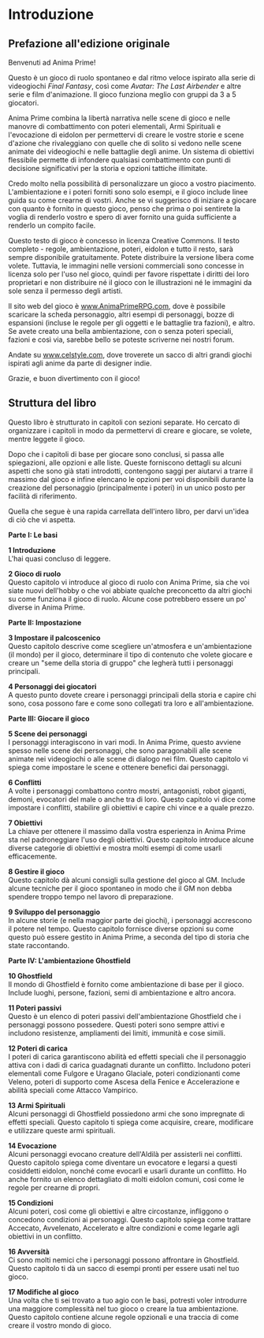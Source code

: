 # Introduzione

## Prefazione all'edizione originale

Benvenuti ad Anima Prime!

Questo è un gioco di ruolo spontaneo e dal ritmo veloce ispirato alla serie di videogiochi *Final Fantasy*, così come *Avatar: The Last Airbender* e altre serie e film d'animazione. Il gioco funziona meglio con gruppi da 3 a 5 giocatori.

Anima Prime combina la libertà narrativa nelle scene di gioco e nelle manovre di combattimento con poteri elementali, Armi Spirituali e l'evocazione di eidolon per permettervi di creare le vostre storie e scene d'azione che rivaleggiano con quelle che di solito si vedono nelle scene animate dei videogiochi e nelle battaglie degli anime. Un sistema di obiettivi flessibile permette di infondere qualsiasi combattimento con punti di decisione significativi per la storia e opzioni tattiche illimitate.


Credo molto nella possibilità di personalizzare un gioco a vostro piacimento. L'ambientazione e i poteri forniti sono solo esempi, e il gioco include linee guida su come crearne di vostri. Anche se vi suggerisco di iniziare a giocare con quanto è fornito in questo gioco, penso che prima o poi sentirete la voglia di renderlo vostro e spero di aver fornito una guida sufficiente a renderlo un compito facile.

Questo testo di gioco è concesso in licenza Creative Commons. Il testo completo - regole, ambientazione,
poteri, eidolon e tutto il resto, sarà sempre disponibile gratuitamente. Potete distribuire la versione libera come volete. Tuttavia, le immagini nelle versioni commerciali sono concesse in licenza solo per l'uso nel gioco, quindi per favore rispettate i diritti dei loro proprietari e non distribuire né il gioco con le illustrazioni né le immagini da sole senza il permesso degli artisti.

Il sito web del gioco è www.AnimaPrimeRPG.com, dove è possibile scaricare la scheda personaggio, altri esempi di personaggi, bozze di espansioni
(incluse le regole per gli oggetti e le battaglie tra fazioni), e altro. Se avete creato una bella ambientazione, con o senza poteri speciali, fazioni e così via, sarebbe bello se poteste scriverne nei nostri forum.

Andate su www.celstyle.com, dove troverete un sacco di altri grandi giochi ispirati agli anime da parte di designer indie.

Grazie, e buon divertimento con il gioco!

## Struttura del libro

Questo libro è strutturato in capitoli con sezioni separate. Ho cercato di organizzare i capitoli in modo da permettervi di creare e giocare, se volete, mentre leggete il gioco.

Dopo che i capitoli di base per giocare sono conclusi, si passa alle spiegazioni, alle opzioni e alle liste. Queste forniscono dettagli su alcuni aspetti che sono già stati introdotti, contengono saggi per aiutarvi a trarre il massimo dal gioco e infine elencano le opzioni per voi disponibili durante la creazione del personaggio (principalmente i poteri) in un unico posto per facilità di riferimento.

Quella che segue è una rapida carrellata dell'intero libro, per darvi un'idea di ciò che vi aspetta.

**Parte I: Le basi**

**1 Introduzione**  
L'hai quasi concluso di leggere.

**2 Gioco di ruolo**  
Questo capitolo vi introduce al gioco di ruolo con Anima Prime, sia che voi siate nuovi dell'hobby o che voi abbiate qualche preconcetto da altri giochi su come funziona il gioco di ruolo. Alcune cose potrebbero essere un po' diverse in Anima Prime.

**Parte II: Impostazione**

**3 Impostare il palcoscenico**  
Questo capitolo descrive come scegliere un'atmosfera e un'ambientazione (il mondo) per il gioco, determinare il tipo di contenuto che volete giocare e creare un "seme della storia di gruppo" che legherà tutti i personaggi principali.

**4 Personaggi dei giocatori**  
A questo punto dovete creare i personaggi principali della storia e capire chi sono, cosa possono fare e come sono collegati tra loro e all'ambientazione.

**Parte III: Giocare il gioco**

**5 Scene dei personaggi**  
I personaggi interagiscono in vari modi. In Anima Prime, questo avviene spesso nelle scene dei personaggi, che sono paragonabili alle scene animate nei videogiochi o alle scene di dialogo nei film. Questo capitolo vi spiega come impostare le scene e ottenere benefici dai personaggi.

**6 Conflitti**  
A volte i personaggi combattono contro mostri, antagonisti, robot giganti, demoni, evocatori del male o anche tra di loro. Questo capitolo vi dice come impostare i conflitti, stabilire gli obiettivi e capire chi vince e a quale prezzo.

**7 Obiettivi**  
La chiave per ottenere il massimo dalla vostra esperienza in Anima Prime sta nel padroneggiare l'uso degli obiettivi. Questo capitolo introduce alcune diverse categorie di obiettivi e mostra molti esempi di come usarli efficacemente.

**8 Gestire il gioco**  
Questo capitolo dà alcuni consigli sulla gestione del gioco al GM. Include alcune tecniche per il gioco spontaneo in modo che il GM non debba spendere troppo tempo nel lavoro di preparazione.

**9 Sviluppo del personaggio**  
In alcune storie (e nella maggior parte dei giochi), i personaggi accrescono il potere nel tempo. Questo capitolo fornisce diverse opzioni su come questo può essere gestito in Anima Prime, a seconda del tipo di storia che state raccontando.

**Parte IV: L'ambientazione Ghostfield**

**10 Ghostfield**  
Il mondo di Ghostfield è fornito come ambientazione di base per il gioco. Include luoghi, persone, fazioni, semi di ambientazione e altro ancora.

**11 Poteri passivi**  
Questo è un elenco di poteri passivi dell'ambientazione Ghostfield che i personaggi possono possedere. Questi poteri sono sempre attivi e includono resistenze, ampliamenti dei limiti, immunità e cose simili.

**12 Poteri di carica**  
I poteri di carica garantiscono abilità ed effetti speciali che il personaggio attiva con i dadi di carica guadagnati durante un conflitto. Includono poteri elementali come Fulgore e Uragano Glaciale, poteri condizionanti come Veleno, poteri di supporto come Ascesa della Fenice e Accelerazione e abilità speciali come Attacco Vampirico.

**13 Armi Spirituali**  
Alcuni personaggi di Ghostfield possiedono armi che sono impregnate di effetti speciali. 
Questo capitolo ti spiega come acquisire, creare, modificare e utilizzare queste armi spirituali.

**14 Evocazione**  
Alcuni personaggi evocano creature dell'Aldilà per assisterli nei conflitti. Questo capitolo spiega come diventare un evocatore e legarsi a questi cosiddetti eidolon, nonché come evocarli e usarli durante un conflitto. Ho anche fornito un elenco dettagliato di molti eidolon comuni, così come le regole per crearne di propri.

**15 Condizioni**  
Alcuni poteri, così come gli obiettivi e altre circostanze, infliggono o concedono condizioni ai personaggi. Questo capitolo spiega come trattare Accecato, Avvelenato, Accelerato e altre condizioni e come legarle agli obiettivi in un conflitto.

**16 Avversità**  
Ci sono molti nemici che i personaggi possono affrontare in Ghostfield. Questo capitolo ti dà un sacco di esempi pronti per essere usati nel tuo gioco.

**17 Modifiche al gioco**  
Una volta che ti sei trovato a tuo agio con le basi, potresti voler introdurre una maggiore complessità nel tuo gioco o creare la tua ambientazione. Questo capitolo contiene alcune regole opzionali e una traccia di come creare il vostro mondo di gioco.